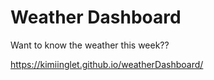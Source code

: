 # Weather Dashboard

Want to know the weather this week?? 

https://kimiinglet.github.io/weatherDashboard/

